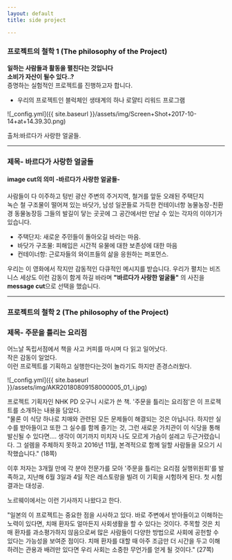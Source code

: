 ```yaml
---
layout: default
title: side project

---
```


### 프로젝트의 철학 1 (The philosophy of the Project)   
**일하는 사람들과 활동을 펼친다는 것입니다**     
**소비가 자산이 될수 있다..?**  
증명하는  실험적인 프로젝트를 진행하고자 합니다.    
  - 우리의 프로젝트인 블럭체인 생태계의 하나 로얄티 리워드 프로그램  
  
![_config.yml]({{ site.baseurl }}/assets/img/Screen+Shot+2017-10-14+at+14.39.30.png)  

출처:바르다가 사랑한 얼굴들.

---------


### 제목- 바르다가 사랑한 얼굴들
#### image cut의 의미 -바르다가 사랑한 얼굴들-    
    
사람들이 다 이주하고 텅빈 광산 주변의 주거지역, 철거를 앞둔 오래된 주택단지  
녹슨 철 구조물이 떨어져 있는 바닷가, 남성 일꾼들로 가득한 컨테이너항 농물농장-친환경 동물농장등 그들의 발길이 닿는 곳곳에 그 공간에서만 만날 수 있는 각자의 이야기가 있습니다.  

- 주택단지: 새로운 주민들이 돌아오길 바라는 마음.  
- 바닷가 구조물: 피해입은 시간적 유물에 대한 보존성에 대한 마음
- 컨테이너항: 근로자들의 와이프들의 삶을 응원하는 퍼포먼스.

우리는 이 영화에서 작지만 감동적인 다큐적인 메시지를 받습니다.
우리가 펼치는 비즈니스 세상도 이런 감동이 함게 하길 바라며 **"바르다가 사랑한 얼굴들"** 의 사진을 **message cut**으로 선택을 했습니다.

-------------------------------------------------

### 프로젝트의 철학 2 (The philosophy of the Project) 
### 제목- 주문을 틀리는 요리점  
어느날 독립서점에서 책을 사고 커피를 마시며 다 읽고 일어낫다.  
작은 감동이 일었다.  
이런 프로젝트를 기획하고 실행한다는것이 놀라기도 하지만 존경스러웠다.  

![_config.yml]({{ site.baseurl }}/assets/img/AKR20180809158000005_01_i.jpg)

프로젝트 기획자인 NHK PD 오구니 시로가 쓴 책.
'주문을 틀리는 요리점'은 이 프로젝트를 소개하는 내용을 담았다.   
"물론 이 식당 하나로 치매와 관련된 모든 문제들이 해결되는 것은 아닙니다. 하지만 실수를 받아들이고 또한 그 실수를 함께 즐기는 것, 그런 새로운 가치관이 이 식당을 통해 발신될 수 있다면…. 생각이 여기까지 미치자 나도 모르게 가슴이 설레고 두근거렸습니다. 그 설렘을 주체하지 못하고 2016년 11월, 본격적으로 함께 일할 사람들을 모으기 시작했습니다." (18쪽)

이후 저자는 3개월 만에 각 분야 전문가를 모아 '주문을 틀리는 요리점 실행위원회'를 발족하고, 지난해 6월 3일과 4일 작은 레스토랑을 빌려 이 기획을 시험하게 된다. 첫 시험 결과는 대성공.

노르웨이에서는 이런 기사까지 나왔다고 한다.

"일본의 이 프로젝트는 중요한 점을 시사하고 있다. 바로 주변에서 받아들이고 이해하는 노력이 있다면, 치매 환자도 얼마든지 사회생활을 할 수 있다는 것이다. 주목할 것은 치매 환자를 과소평가하지 않음으로써 많은 사람들이 다양한 방법으로 사회에 공헌할 수 있다는 가능성을 보여준 점이다. 치매 환자를 대할 때 아주 조금만 더 시간을 두고 이해하려는 관용과 배려만 있다면 우리 사회는 소중한 무언가를 얻게 될 것이다." (27쪽)
